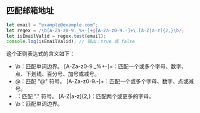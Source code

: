 ## 匹配邮箱地址
```javascript
let email = "example@example.com";
let regex = /\b[A-Za-z0-9._%+-]+@[A-Za-z0-9.-]+\.[A-Z|a-z]{2,}\b/;
let isEmailValid = regex.test(email);
console.log(isEmailValid); // 输出：true 或 false
```
这个正则表达式的含义如下：  

- \b：匹配单词边界。 [A-Za-z0-9._%+-]+：匹配一个或多个字母、数字、点、下划线、百分号、加号或减号。
-  @：匹配 "@" 符号。 [A-Za-z0-9.-]+：匹配一个或多个字母、数字、点或减号。
-  \.：匹配 "." 符号。 [A-Z|a-z]{2,}：匹配两个或更多的字母。 
- \b：匹配单词边界。 
